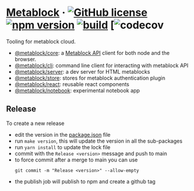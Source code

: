 # [Metablock](https://Metablock.io/) &middot; [![GitHub license](https://img.shields.io/badge/license-IOC-blue.svg)](https://github.com/quantmind/metablock-js/blob/master/LICENSE) [![npm version](https://img.shields.io/npm/v/@metablock/core.svg?style=flat)](https://www.npmjs.com/package/@metablock/core) [![build](https://github.com/quantmind/metablock-js/workflows/build/badge.svg)](https://github.com/quantmind/metablock-js/actions?query=workflow%3Abuild) [![![codecov](https://codecov.io/gh/quantmind/metablock-js/branch/main/graph/badge.svg?token=WNBTV2MFZP)](https://codecov.io/gh/quantmind/metablock-js)

Tooling for metablock cloud.

- [@metablock/core](./packages/metablock-core): a [Metablock API](https://api.metablock.io/v1/docs) client for both node and the browser.
- [@metablock/cli](./packages/metablock-cli): command line client for interacting with metablock API
- [@metablock/server](./packages/metablock-server): a dev server for HTML metablocks
- [@metablock/store](./packages/metablock-store): stores for metablock authentication plugin
- [@metablock/react](./packages/metablock-react): reusable react components
- [@metablock/notebook](./packages/metablock-notebook): experimental notebook app

## Release

To create a new release

- edit the version in the [package.json](package.json) file
- run `make version`, this will update the version in all the sub-packages
- run `yarn install` to update the lock file
- commit with the `Release <version>` message and push to main
- to force commit after a merge to main you can use
  ```
  git commit -m "Release <version>" --allow-empty
  ```
- the publish job will publish to npm and create a github tag
